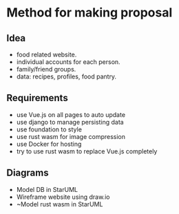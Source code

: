 # Method for making proposal

## Idea
- food related website.
- individual accounts for each person.
- family/friend groups.
- data: recipes, profiles, food pantry.

## Requirements
- use Vue.js on all pages to auto update
- use django to manage persisting data
- use foundation to style
- use rust wasm for image compression
- use Docker for hosting
- try to use rust wasm to replace Vue.js completely

## Diagrams
- Model DB in StarUML
- Wireframe website using draw.io
- ~Model rust wasm in StarUML
